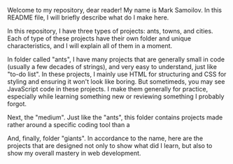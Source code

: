 Welcome to my repository, dear reader! My name is Mark Samoilov. In this README file, I will briefly describe what do I make here.


In this repository, I have three types of projects: ants, towns, and cities. Each of type of these projects have their own folder and unique characteristics, and I will explain all of them in a moment.

In folder called "ants", I have many projects that are generally small in code (usually a few decades of strings), and very easy to understand, just like "to-do list". In these projects, I mainly use HTML for structuring and CSS for styling and ensuring it won't look like boring. But sometimeds, you may see JavaScript code in these projects. I make them generally for practice, especially while learning something new or reviewing something I probably forgot.

Next, the "medium". Just like the "ants", this folder contains projects made rather around a specific coding tool than a 

And, finally, folder "giants". In accordance to the name, here are the projects that are designed not only to show what did I learn, but also to show my overall mastery in web development.